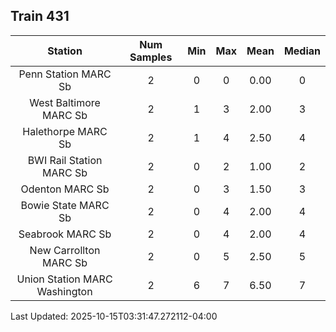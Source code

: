 ## Train 431

| Station | Num Samples | Min | Max | Mean | Median |
| :-----: | :---------: | :-: | :-: | :--: | :----: |
| Penn Station MARC Sb | 2 | 0 | 0 | 0.00 | 0 |
| West Baltimore MARC Sb | 2 | 1 | 3 | 2.00 | 3 |
| Halethorpe MARC Sb | 2 | 1 | 4 | 2.50 | 4 |
| BWI Rail Station MARC Sb | 2 | 0 | 2 | 1.00 | 2 |
| Odenton MARC Sb | 2 | 0 | 3 | 1.50 | 3 |
| Bowie State MARC Sb | 2 | 0 | 4 | 2.00 | 4 |
| Seabrook MARC Sb | 2 | 0 | 4 | 2.00 | 4 |
| New Carrollton MARC Sb | 2 | 0 | 5 | 2.50 | 5 |
| Union Station MARC Washington | 2 | 6 | 7 | 6.50 | 7 |


Last Updated: 2025-10-15T03:31:47.272112-04:00
